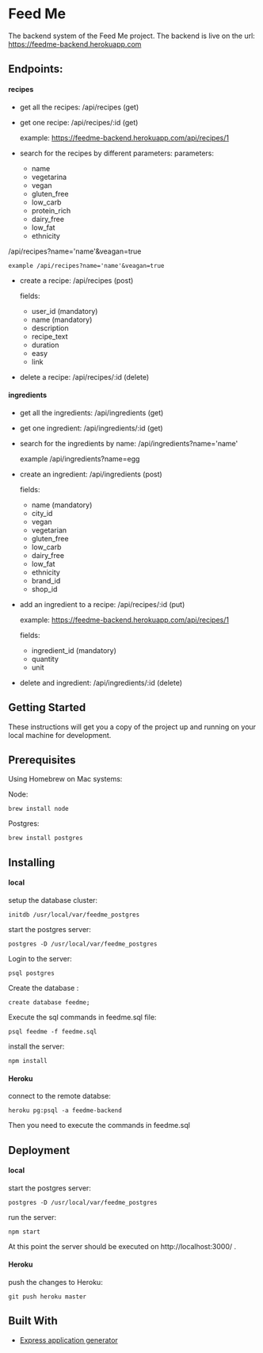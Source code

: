 # Feed Me

The backend system of the Feed Me project. The backend is live on the url:
https://feedme-backend.herokuapp.com

## Endpoints:

#### recipes

* get all the recipes: /api/recipes (get)

* get one recipe: /api/recipes/:id (get)

    example: https://feedme-backend.herokuapp.com/api/recipes/1
    
* search for the recipes by different parameters:
    parameters:
    * name
    * vegetarina
    * vegan
    * gluten_free
    * low_carb
    * protein_rich
    * dairy_free
    * low_fat
    * ethnicity

/api/recipes?name='name'&veagan=true

    example /api/recipes?name='name'&veagan=true

* create a recipe: /api/recipes (post)

    fields: 
    * user_id (mandatory)
    * name (mandatory)
    * description
    * recipe_text
    * duration
    * easy
    * link
   
* delete a recipe: /api/recipes/:id (delete)

#### ingredients

* get all the ingredients: /api/ingredients (get)

* get one ingredient: /api/ingredients/:id (get)

* search for the ingredients by name: /api/ingredients?name='name'

    example /api/ingredients?name=egg

* create an ingredient: /api/ingredients (post)

    fields:
    * name (mandatory)
    * city_id
    * vegan
    * vegetarian
    * gluten_free
    * low_carb
    * dairy_free
    * low_fat
    * ethnicity
    * brand_id
    * shop_id
    
* add an ingredient to a recipe: /api/recipes/:id (put)

    example: https://feedme-backend.herokuapp.com/api/recipes/1
    
    fields:
    * ingredient_id (mandatory)
    * quantity
    * unit
    
* delete and ingredient: /api/ingredients/:id (delete)

## Getting Started

These instructions will get you a copy of the project up and running on your local machine for development.


## Prerequisites

Using Homebrew on Mac systems: 

Node:
    
    brew install node
    
Postgres:

    brew install postgres



## Installing

#### local

setup the database cluster: 

    initdb /usr/local/var/feedme_postgres
    
start the postgres server:

    postgres -D /usr/local/var/feedme_postgres
    
Login to the server:

    psql postgres

Create the database :

    create database feedme;
    
Execute the sql commands in feedme.sql file:

    psql feedme -f feedme.sql
    
install the server:

    npm install
    

#### Heroku

connect to the remote databse: 
    
    heroku pg:psql -a feedme-backend
    
Then you need to execute the commands in feedme.sql
    

## Deployment

#### local

start the postgres server:
    
    postgres -D /usr/local/var/feedme_postgres
    
run the server:

    npm start

At this point the server should be executed on http://localhost:3000/ .

#### Heroku

push the changes to Heroku:

    git push heroku master


## Built With

* [Express application generator](https://expressjs.com/en/starter/generator.html)
